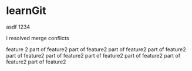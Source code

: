 # learnGit
asdf
1234


I resolved merge conflicts

feature 2
part of feature2
part of feature2
part of feature2
part of feature2
part of feature2
part of feature2
part of feature2
part of feature2
part of feature2
part of feature2
